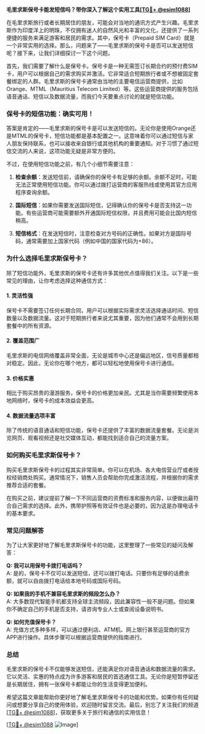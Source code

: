 **毛里求斯保号卡能发短信吗？带你深入了解这个实用工具[[TG💪+ @esim1088](https://t.me/s/esim1088)]**

在毛里求斯旅行或者长期居住的朋友，可能会对当地的通讯方式产生兴趣。毛里求斯作为印度洋上的明珠，不仅拥有迷人的自然风光和丰富的文化，还提供了一系列便捷的服务来满足游客和居民的需求。其中，保号卡（Prepaid SIM Card）就是一个非常实用的选择。那么，问题来了——毛里求斯的保号卡是否可以发送短信呢？接下来，让我们详细探讨一下这个问题。

首先，我们需要了解什么是保号卡。保号卡是一种无需签订长期合约的预付费SIM卡，用户可以根据自己的需求购买并激活。它非常适合短期旅行者或不想被固定套餐绑定的人群。毛里求斯的保号卡通常由当地的主要电信运营商提供，比如Orange、MTML（Mauritius Telecom Limited）等。这些运营商提供的服务包括语音通话、短信以及数据流量，而我们今天要重点讨论的就是短信功能。

### **保号卡的短信功能：确实可用！**

答案是肯定的——毛里求斯的保号卡是可以发送短信的。无论你是使用Orange还是MTML的保号卡，短信功能都是基本配置之一。这意味着你可以通过短信与家人朋友保持联系，也可以接收来自银行或其他机构的重要通知。对于习惯了通过短信交流的人来说，这项功能无疑是非常方便的。

不过，在使用短信功能之前，有几个小细节需要注意：

1. **检查余额**：发送短信前，请确保你的保号卡有足够的余额。余额不足时，可能无法正常使用短信功能。你可以通过拨打运营商的客服热线或使用其官方应用程序查询余额。

2. **国际短信**：如果你需要发送国际短信，记得确认你的保号卡是否支持这一功能。有些运营商可能需要额外开通国际短信权限，并且费用可能会比国内短信稍高。

3. **短信格式**：在发送短信时，注意检查对方号码的正确性。如果对方是国际号码，通常需要加上国家代码（例如中国的国家代码为+86）。

### **为什么选择毛里求斯保号卡？**

除了短信功能外，毛里求斯的保号卡还有许多其他优点值得我们关注。以下是一些常见的理由，让你考虑选择这种通信方式：

#### **1. 灵活性强**
保号卡不需要签订任何长期合同，用户可以根据实际需求灵活选择通话时间、短信数量以及数据流量。这对于短期旅行者来说尤其重要，因为他们通常不会用到长期套餐中的所有资源。

#### **2. 覆盖范围广**
毛里求斯的电信网络覆盖非常全面，无论是城市中心还是偏远地区，信号质量都相对稳定。因此，无论你在哪个地方，都可以轻松地使用保号卡进行通信。

#### **3. 价格实惠**
相比于购买昂贵的漫游服务，保号卡的价格更加亲民。尤其是当你需要频繁使用本地网络时，保号卡的成本效益会更高。

#### **4. 数据流量选项丰富**
除了传统的语音通话和短信功能，保号卡还提供了丰富的数据流量套餐。无论是浏览网页、观看视频还是社交媒体互动，都能找到适合自己的流量方案。

### **如何购买毛里求斯保号卡？**

购买毛里求斯保号卡的过程其实非常简单。你可以在机场、各大电信营业厅或者授权经销商处购买。通常情况下，销售人员会帮助你完成激活流程，并根据你的需求推荐合适的套餐。

在购买之前，建议提前了解一下不同运营商的资费标准和服务内容，以便做出最符合自己需求的选择。此外，携带护照等有效证件也是必要的，因为这是办理电话卡的基本要求。

### **常见问题解答**

为了让大家更好地了解毛里求斯保号卡的功能，这里整理了一些常见的疑问及解答：

**Q: 我可以用保号卡拨打电话吗？**  
A: 是的，保号卡不仅可以发送短信，还可以拨打电话。只要你有足够的话费余额，就可以自由拨打电话给本地号码或国际号码。

**Q: 如果我的手机不兼容毛里求斯的频段怎么办？**  
A: 大多数现代智能手机都支持全球主流频段，因此兼容性一般不是问题。但如果你不确定自己的手机是否支持，请咨询专业人士或查阅设备说明书。

**Q: 如何充值保号卡？**  
A: 充值方式多种多样，可以通过便利店、ATM机、网上银行甚至运营商的官方APP进行操作。具体步骤可以根据运营商提供的指南进行。

### **总结**

毛里求斯的保号卡不仅能够发送短信，还能满足你对语音通话和数据流量的需求。它以灵活、实惠的特点成为许多游客和居民的首选通信工具。无论你是短暂停留还是长期居住，拥有一张保号卡都能让你的生活变得更加便利。

希望这篇文章能帮助你更好地了解毛里求斯保号卡的功能和优势。如果你有任何疑问或想要分享自己的使用体验，欢迎随时留言交流。最后，别忘了关注我们的频道[[TG💪+ @esim1088](https://t.me/s/esim1088)]，获取更多关于旅行和通信的实用信息！

[[TG💪+ @esim1088](https://t.me/s/esim1088) ![Image](https://i.postimg.cc/4NQfJmqS/Snipaste-2025-05-13-00-14-12.png)]